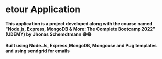 # etour Application
#### This application is a project developed along with the course named "Node.js, Express, MongoDB & More: The Complete Bootcamp 2022"(UDEMY) by Jhonas Schemdtmann 😁😁
#### Built using Node.Js, Express,MongoDB, Mongoose and Pug templates and using sendgrid for emails
